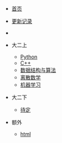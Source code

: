 * [首页]()
* [更新记录](md/essay/更新记录.md)
* 
* 大二上
   
  * [Python](md/essay/python.md)   
  * [C++](md/essay/c++.md)
  * [数据结构与算法](md/essay/数据结构与算法.md)
  * [离散数学](md/essay/离散数学.md)
  * [机器学习](md/essay/机器学习.md)
   
* 大二下
  
  * [待定]()

* 额外

  * [html](md/essay/html.md) 
   
